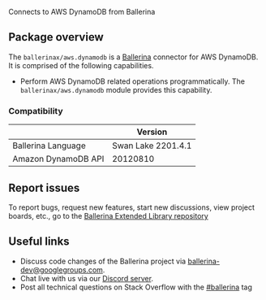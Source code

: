 Connects to AWS DynamoDB from Ballerina

## Package overview

The `ballerinax/aws.dynamodb` is a [Ballerina](https://ballerina.io/) connector for AWS DynamoDB. It is comprised of the following capabilities.
* Perform AWS DynamoDB related operations programmatically. The `ballerinax/aws.dynamodb` module provides this capability.

### Compatibility
|                       | Version            |  
|-----------------------|--------------------|
| Ballerina Language    | Swan Lake 2201.4.1 |
| Amazon DynamoDB API   | 20120810           |

## Report issues
To report bugs, request new features, start new discussions, view project boards, etc., go to the [Ballerina Extended Library repository](https://github.com/ballerina-platform/ballerina-extended-library)

## Useful links
- Discuss code changes of the Ballerina project via [ballerina-dev@googlegroups.com](mailto:ballerina-dev@googlegroups.com).
- Chat live with us via our [Discord server](https://discord.gg/ballerinalang).
- Post all technical questions on Stack Overflow with the [#ballerina](https://stackoverflow.com/questions/tagged/ballerina) tag
